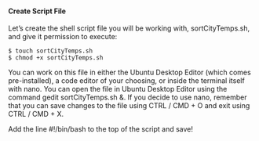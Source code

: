 
#### Create Script File
Let’s create the shell script file you will be working with, sortCityTemps.sh, and give it permission to execute:

```
$ touch sortCityTemps.sh
$ chmod +x sortCityTemps.sh
```
You can work on this file in either the Ubuntu Desktop Editor (which comes pre-installed), a code editor of your choosing, or inside the terminal itself with nano. You can open the file in Ubuntu Desktop Editor using the command gedit sortCityTemps.sh &. If you decide to use nano, remember that you can save changes to the file using CTRL / CMD + O and exit using CTRL / CMD + X.

Add the line #!/bin/bash to the top of the script and save!
